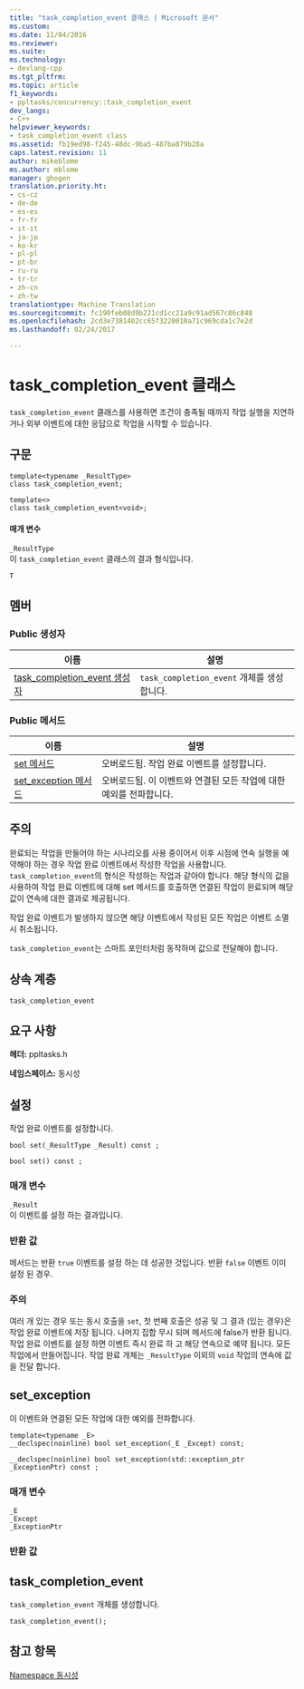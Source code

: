 ```yaml
---
title: "task_completion_event 클래스 | Microsoft 문서"
ms.custom: 
ms.date: 11/04/2016
ms.reviewer: 
ms.suite: 
ms.technology:
- devlang-cpp
ms.tgt_pltfrm: 
ms.topic: article
f1_keywords:
- ppltasks/concurrency::task_completion_event
dev_langs:
- C++
helpviewer_keywords:
- task_completion_event class
ms.assetid: fb19ed98-f245-48dc-9ba5-487ba879b28a
caps.latest.revision: 11
author: mikeblome
ms.author: mblome
manager: ghogen
translation.priority.ht:
- cs-cz
- de-de
- es-es
- fr-fr
- it-it
- ja-jp
- ko-kr
- pl-pl
- pt-br
- ru-ru
- tr-tr
- zh-cn
- zh-tw
translationtype: Machine Translation
ms.sourcegitcommit: fc190feb08d9b221cd1cc21a9c91ad567c86c848
ms.openlocfilehash: 2cd3e7381402cc65f3220010a71c969cda1c7e2d
ms.lasthandoff: 02/24/2017

---
```

# <a name="taskcompletionevent-class"></a>task_completion_event 클래스
`task_completion_event` 클래스를 사용하면 조건이 충족될 때까지 작업 실행을 지연하거나 외부 이벤트에 대한 응답으로 작업을 시작할 수 있습니다.  
  
## <a name="syntax"></a>구문  
  
```
template<typename _ResultType>
class task_completion_event;

template<>
class task_completion_event<void>;
```  
  
#### <a name="parameters"></a>매개 변수  
 `_ResultType`  
 이 `task_completion_event` 클래스의 결과 형식입니다.  
  
 `T`  
  
## <a name="members"></a>멤버  
  
### <a name="public-constructors"></a>Public 생성자  
  
|이름|설명|  
|----------|-----------------|  
|[task_completion_event 생성자](#ctor)|`task_completion_event` 개체를 생성합니다.|  
  
### <a name="public-methods"></a>Public 메서드  
  
|이름|설명|  
|----------|-----------------|  
|[set 메서드](#set)|오버로드됨. 작업 완료 이벤트를 설정합니다.|  
|[set_exception 메서드](#set_exception)|오버로드됨. 이 이벤트와 연결된 모든 작업에 대한 예외를 전파합니다.|  
  
## <a name="remarks"></a>주의  
 완료되는 작업을 만들어야 하는 시나리오를 사용 중이어서 이후 시점에 연속 실행을 예약해야 하는 경우 작업 완료 이벤트에서 작성한 작업을 사용합니다. `task_completion_event`의 형식은 작성하는 작업과 같아야 합니다. 해당 형식의 값을 사용하여 작업 완료 이벤트에 대해 set 메서드를 호출하면 연결된 작업이 완료되며 해당 값이 연속에 대한 결과로 제공됩니다.  
  
 작업 완료 이벤트가 발생하지 않으면 해당 이벤트에서 작성된 모든 작업은 이벤트 소멸 시 취소됩니다.  
  
 `task_completion_event`는 스마트 포인터처럼 동작하며 값으로 전달해야 합니다.  
  
## <a name="inheritance-hierarchy"></a>상속 계층  
 `task_completion_event`  
  
## <a name="requirements"></a>요구 사항  
 **헤더:** ppltasks.h  
  
 **네임스페이스:** 동시성  
  
##  <a name="a-nameseta-set"></a><a name="set"></a>설정 

 작업 완료 이벤트를 설정합니다.  
  
```
bool set(_ResultType _Result) const ;

bool set() const ;
```  
  
### <a name="parameters"></a>매개 변수  
 `_Result`  
 이 이벤트를 설정 하는 결과입니다.  
  
### <a name="return-value"></a>반환 값  
 메서드는 반환 `true` 이벤트를 설정 하는 데 성공한 것입니다. 반환 `false` 이벤트 이미 설정 된 경우.  
  
### <a name="remarks"></a>주의  
 여러 개 있는 경우 또는 동시 호출을 `set`, 첫 번째 호출은 성공 및 그 결과 (있는 경우)은 작업 완료 이벤트에 저장 됩니다. 나머지 집합 무시 되며 메서드에 false가 반환 됩니다. 작업 완료 이벤트를 설정 하면 이벤트 즉시 완료 하 고 해당 연속으로 예약 됩니다. 모든 작업에서 만들어집니다. 작업 완료 개체는 `_ResultType` 이외의 `void` 작업의 연속에 값을 전달 합니다.  
  
##  <a name="a-namesetexceptiona-setexception"></a><a name="set_exception"></a>set_exception 

 이 이벤트와 연결된 모든 작업에 대한 예외를 전파합니다.  
  
```
template<typename _E>
__declspec(noinline) bool set_exception(_E _Except) const;

__declspec(noinline) bool set_exception(std::exception_ptr _ExceptionPtr) const ;
```  
  
### <a name="parameters"></a>매개 변수  
 `_E`  
 `_Except`  
 `_ExceptionPtr`  
  
### <a name="return-value"></a>반환 값  
  
##  <a name="a-namectora-taskcompletionevent"></a><a name="ctor"></a>task_completion_event 

 `task_completion_event` 개체를 생성합니다.  
  
```
task_completion_event();
```  
  
## <a name="see-also"></a>참고 항목  
 [Namespace 동시성](concurrency-namespace.md)

